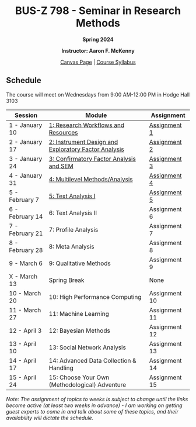 <h1 align="center">BUS-Z 798 - Seminar in Research Methods</h1>
<p align="center"><b>Spring 2024</b></p>

<p align="center"><b>Instructor: Aaron F. McKenny</b></p>

<p align="center"><a href="https://iu.instructure.com/courses/2200447/">Canvas Page</a> | <a href="./documents/Z798-Syllabus.docx">Course Syllabus</a></p>

## Schedule

The course will meet on Wednesdays from 9:00 AM-12:00 PM in Hodge Hall 3103

| Session | Module | Assignment |
| ----------- | ----------- | ----------- |
| 1 - January 10 | [1: Research Workflows and Resources](./documents/workflows_resources.md) | [Assignment 1](./assignments/workflows_resources.md) |
| 2 - January 17 | [2: Instrument Design and Exploratory Factor Analysis](./documents/inst_design_efa.md) | [Assignment 2](./assignments/inst_design_efa.md) |
| 3 - January 24 | [3: Confirmatory Factor Analysis and SEM](./documents/cfa_sem.md) | [Assignment 3](./assignments/cfa_sem.md) |
| 4 - January 31 | [4: Multilevel Methods/Analysis](./documents/multilevel.md) | [Assignment 4](./assignments/multilevel.md) |
| 5 - February 7 | [5: Text Analysis I](./documents/text_analysis_i.md) | [Assignment 5](./assignments/text_analysis_i.md) |
| 6 - February 14 | 6: Text Analysis II | Assignment 6 |
| 7 - February 21 | 7: Profile Analysis | Assignment 7 |
| 8 - February 28 | 8: Meta Analysis | Assignment 8 |
| 9 - March 6 | 9: Qualitative Methods | Assignment 9 |
| X - March 13 | Spring Break | None |
| 10 - March 20 | 10: High Performance Computing | Assignment 10 |
| 11 - March 27 | 11: Machine Learning | Assignment 11 |
| 12 - April 3 | 12: Bayesian Methods | Assignment 12 |
| 13 - April 10 | 13: Social Network Analysis | Assignment 13 |
| 14 - April 17 | 14: Advanced Data Collection & Handling | Assignment 14 |
| 15 - April 24 | 15: Choose Your Own (Methodological) Adventure | Assignment 15 |

*Note: The assignment of topics to weeks is subject to change until the links become active (at least two weeks in advance) - I am working on getting guest experts to come in and talk about some of these topics, and their availability will dictate the schedule.*